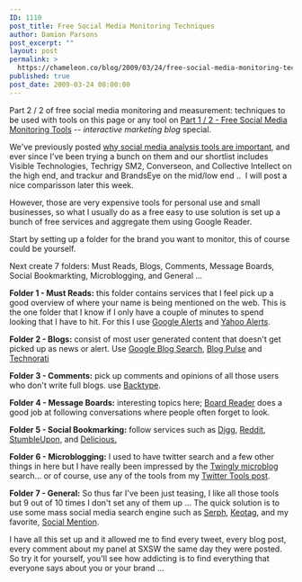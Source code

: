 ```yaml
---
ID: 1110
post_title: Free Social Media Monitoring Techniques
author: Damion Parsons
post_excerpt: ""
layout: post
permalink: >
  https://chameleon.co/blog/2009/03/24/free-social-media-monitoring-techniques/
published: true
post_date: 2009-03-24 00:00:00
---
```

Part 2 / 2 of free social media monitoring and measurement: techniques to be used with tools on this page or any tool on <a href="https://takemetoyourleader.com/2009/03/24/free-social-media-monitoring-tools/" target="_self">Part 1 / 2 - Free Social Media Monitoring Tools</a> -- <em>interactive marketing blog</em> special.

We've previously posted <a title="Why Social Media Analysis Tools Are Important" href="https://takemetoyourleader.com/2008/12/17/why-social-media-analysis-tools-are-important/" target="_self">why social media analysis tools are important</a>, and ever since I've been trying a bunch on them and our shortlist includes Visible Technologies, Techrigy SM2, Converseon, and Collective Intellect on the high end, and trackur and BrandsEye on the mid/low end ..  I will post a nice comparisson later this week.

However, those are very expensive tools for personal use and small businesses, so what I usually do as a free easy to use solution is set up a bunch of free services and aggregate them using Google Reader.

<!--more-->

Start by setting up a folder for the brand you want to monitor, this of course could be yourself.

Next create 7 folders: Must Reads, Blogs, Comments, Message Boards, Social Bookmarkting, Microblogging, and General ...

<strong>Folder 1 - Must Reads:</strong> this folder contains services that I feel pick up a good overview of where your name is being mentioned on the web. This is the one folder that I know if I only have a couple of minutes to spend looking that I have to hit. For this I use <a title="Google Alerts" href="https://www.google.com/alerts" target="_blank" rel="noopener noreferrer">Google Alerts</a> and <a title="Yahoo Alerts" href="https://alerts.yahoo.com/" target="_blank" rel="noopener noreferrer">Yahoo Alerts</a>.

<strong>Folder 2 - Blogs:</strong> consist of most user generated content that doesn't get picked up as news or alert. Use <a title="Google Blog Search" href="https://blogsearch.google.com/" target="_blank" rel="noopener noreferrer">Google Blog Search</a>, <a title="Blog Pulse" href="https://www.blogpulse.com/" target="_blank" rel="noopener noreferrer">Blog Pulse</a> and <a title="Technorati" href="https://technorati.com/" target="_blank" rel="noopener noreferrer">Technorati</a>

<strong>Folder 3 - Comments:</strong> pick up comments and opinions of all those users who don't write full blogs. use <a title="BackType" href="https://www.backtype.com/" target="_blank" rel="noopener noreferrer">Backtype</a>.

<strong>Folder 4 - Message Boards:</strong> interesting topics here; <a title="Board Reader" href="https://boardreader.com/" target="_blank" rel="noopener noreferrer">Board Reader</a> does a good job at following conversations where people often forget to look.

<strong>Folder 5 - Social Bookmarking:</strong> follow services such as <a title="Digg" href="https://digg.com/" target="_blank" rel="noopener noreferrer">Digg</a>, <a title="Reddit" href="https://www.reddit.com/" target="_blank" rel="noopener noreferrer">Reddit</a>, <a title="Stumble Upon" href="https://www.stumbleupon.com/" target="_blank" rel="noopener noreferrer">StumbleUpon</a>, and <a title="Delicious" href="https://delicious.com/" target="_blank" rel="noopener noreferrer">Delicious.</a>

<strong>Folder 6 - Microblogging:</strong> I used to have twitter search and a few other things in here but I have really been impressed by the <a href="https://www.twingly.com/microblogsearch">Twingly microblog</a> search... or of course, use any of the tools from my <a title="Twitter Tools" href="https://takemetoyourleader.com/2009/02/18/best-tools-to-analyze-aggregate-and-visualize-twitter-data/" target="_self">Twitter Tools post</a>.

<strong>Folder 7 - General:</strong> So thus far I've been just teasing, I like all those tools but 9 out of 10 times I don't set any of them up ... The quick solution is to use some mass social media search engine such as <a title="Serph Social Media Search Engine" href="https://www.serph.com/" target="_blank" rel="noopener noreferrer">Serph</a>, <a title="Keotag Social Media Search Engine" href="https://www.keotag.com/" target="_blank" rel="noopener noreferrer">Keotag</a>, and my favorite, <a title="Social Mention Social Media Search Engine" href="https://www.socialmention.com/" target="_blank" rel="noopener noreferrer">Social Mention</a>.

I have all this set up and it allowed me to find every tweet, every blog post, every comment about my panel at SXSW the same day they were posted. So try it for yourself, you'll see how addicting is to find everything that everyone says about you or your brand ...